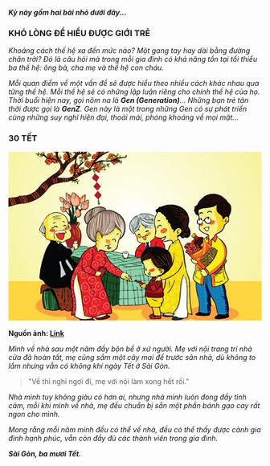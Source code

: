 **_Kỳ này gồm hai bài nhỏ dưới đây..._**

### KHÓ LÒNG ĐỂ HIỂU ĐƯỢC GIỚI TRẺ

_Khoảng cách thế hệ xa đến mức nào? Một gang tay hay dài bằng đường chân trời? Đó là câu hỏi mà trong mỗi gia đình có khả năng tồn tại tối thiểu ba thế hệ: ông bà, cha mẹ và thế hệ con cháu._

_Mỗi quan điểm về một vấn đề sẽ được hiểu theo nhiều cách khác nhau qua từng thế hệ. Mỗi thế hệ sẽ có những lập luận riêng cho chính thế hệ của họ. Thời buổi hiện nay, gọi nôm na là **Gen (Generation)**... Những bạn trẻ tân thời được gọi là **GenZ**. Gen này là một trong những Gen có sự phát triển cùng những suy nghĩ hiện đại, thoải mái, phóng khoáng về mọi mặt..._

### 30 TẾT

![Second Image](../img/image2.jpg)

**Nguồn ảnh: [Link](http://thptkontum.edu.vn/van-hoa-van-nghe/NGUON-GOC-VA-Y-NGHIA-CUA-NGAY-TET-NGUYEN-DAN-812)**

_Mình về nhà sau một năm đầy bộn bề ở xứ người. Mẹ với nội trang trí nhà cửa đã hoàn tất, mẹ cũng sắm một cây mai để trước sân nhà, dù không to lắm nhưng vẫn có không khí ngày Tết ở Sài Gòn._

> "Về thì nghỉ ngơi đi, mẹ với nội làm xong hết rồi."

_Nhà mình tuy không giàu có hơn ai, nhưng nhà mình luôn đong đầy tình cảm, mỗi khi mình về nhà, mẹ đều chuẩn bị sẵn một phần bánh gạo cay rất ngon cho mình._

_Mong rằng mỗi năm mình đều có thể về nhà, đều có thể thấy được cảnh gia đình hạnh phúc, vẫn còn đầy đủ các thành viên trong gia đình._

**_Sài Gòn, ba mươi Tết._**
